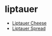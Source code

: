 # liptauer

 * [Liptauer Cheese](../../index/l/liptauer-cheese-11040.json)
 * [Liptauer Spread](../../index/l/liptauer-spread-2492.json)
